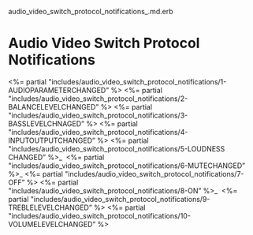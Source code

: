 audio_video_switch_protocol_notifications_.md.erb

# Audio Video Switch Protocol Notifications

\<%= partial "includes/audio_video_switch_protocol_notifications/1-AUDIOPARAMETERCHANGED” %\>
\<%= partial "includes/audio_video_switch_protocol_notifications/2-BALANCELEVELCHANGED” %\>
\<%= partial "includes/audio_video_switch_protocol_notifications/3-BASSLEVELCHNAGED” %\>
\<%= partial "includes/audio_video_switch_protocol_notifications/4-INPUTOUTPUTCHANGED” %\>
\<%= partial "includes/audio_video_switch_protocol_notifications/5-LOUDNESS CHANGED” %\>_ 
\<%= partial "includes/audio_video_switch_protocol_notifications/6-MUTECHANGED” %\>_ \<%= partial "includes/audio_video_switch_protocol_notifications/7-OFF” %\>
\<%= partial "includes/audio_video_switch_protocol_notifications/8-ON” %\>_ 
\<%= partial "includes/audio_video_switch_protocol_notifications/9-TREBLELEVELCHANGED” %\> 
\<%= partial "includes/audio_video_switch_protocol_notifications/10-VOLUMELEVELCHANGED” %\>